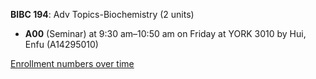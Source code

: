 **BIBC 194**: Adv Topics-Biochemistry (2 units)

- **A00** (Seminar) at 9:30 am–10:50 am on Friday at YORK 3010 by Hui, Enfu (A14295010)

[Enrollment numbers over time](./BIBC194.tsv)
